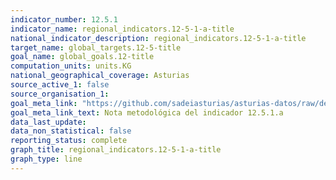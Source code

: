 ```yaml
---
indicator_number: 12.5.1
indicator_name: regional_indicators.12-5-1-a-title
national_indicator_description: regional_indicators.12-5-1-a-title
target_name: global_targets.12-5-title
goal_name: global_goals.12-title
computation_units: units.KG
national_geographical_coverage: Asturias
source_active_1: false
source_organisation_1:  
goal_meta_link: "https://github.com/sadeiasturias/asturias-datos/raw/develop/descargas/methodology/12.5.1.a.pdf"
goal_meta_link_text: Nota metodológica del indicador 12.5.1.a
data_last_update:  
data_non_statistical: false
reporting_status: complete
graph_title: regional_indicators.12-5-1-a-title
graph_type: line
---
```

